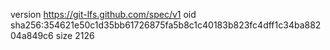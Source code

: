 version https://git-lfs.github.com/spec/v1
oid sha256:354621e50c1d35bb61726875fa5b8c1c40183b823fc4dff1c34ba88204a849c6
size 2126
